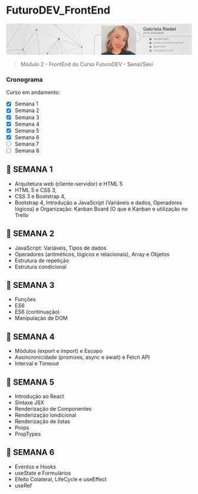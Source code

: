 # FuturoDEV_FrontEnd

<!---Esses são exemplos. Veja https://shields.io para outras pessoas ou para personalizar este conjunto de escudos. Você pode querer incluir dependências, status do projeto e informações de licença aqui--->


<img src="imagem1-readme.png" alt="imagem">

> Módulo 2 - FrontEnd do Curso FuturoDEV - Senai/Sesi

### Cronograma

Curso em andamento:

- [x] Semana 1
- [x] Semana 2
- [x] Semana 3
- [x] Semana 4
- [x] Semana 5
- [x] Semana 6
- [ ] Semana 7
- [ ] Semana 8

## :dizzy: SEMANA 1

 - Arquitetura web (cliente-servidor) e HTML 5
 - HTML 5 e CSS 3, 
 - CSS 3 e Bootstrap 4, 
 - Bootstrap 4, Introdução a JavaScript (Variáveis e dados, Operadores lógicos) e Organização: Kanban Board (O que é Kanban e utilização no Trello
 
 ## :dizzy: SEMANA 2
 
 - JavaScript: Variáveis, Tipos de dados
 - Operadores (aritméticos, lógicos e relacionais), Array e Objetos
 - Estrutura de repetição
 - Estrutura condicional


## :dizzy: SEMANA 3 

 - Funções
 - ES6
 - ES6 (continuação)
 - Manipulação de DOM
 
 
 ## :dizzy: SEMANA 4 

 - Módulos (export e import) e Escopo
 - Assincronicidade (promises, async e await) e Fetch API
 - Interval e Timeout


## :dizzy: SEMANA 5 

 - Introdução ao React
 - Sintaxe JSX
 - Renderização de Componentes
 - Renderização londicional
 - Renderização de listas
 - Props
 - PropTypes

## :dizzy: SEMANA 6 

 - Eventos e Hooks
 - useState e Formulários
 - Efeito Colateral, LifeCycle e useEffect
 - useRef


